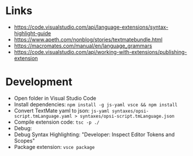 # Links

- https://code.visualstudio.com/api/language-extensions/syntax-highlight-guide
- https://www.apeth.com/nonblog/stories/textmatebundle.html
- https://macromates.com/manual/en/language_grammars
- https://code.visualstudio.com/api/working-with-extensions/publishing-extension

# Development
- Open folder in Visual Studio Code
- Install dependencies: `npm install -g js-yaml vsce && npm install`
- Convert TextMate yaml to json: `js-yaml syntaxes/opsi-script.tmLanguage.yaml > syntaxes/opsi-script.tmLanguage.json`
- Compile extension code: `tsc -p ./`
- Debug: <F5>
- Debug Syntax Highlighting: <F1> "Developer: Inspect Editor Tokens and Scopes"
- Package extension: `vsce package`

